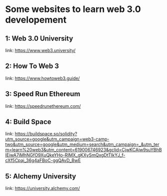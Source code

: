 # Some websites to learn web 3.0 developement

## 1: Web 3.0 University
link: https://www.web3.university/

## 2: How To Web 3
link: https://www.howtoweb3.guide/

## 3: Speed Run Ethereum
link: https://speedrunethereum.com/

## 4: Build Space
link: https://buildspace.so/solidity?utm_source=google&utm_campaign=web3-camp-two&utm_source=google&utm_medium=search&utm_campaign=_&utm_term=learn%20web3&utm_content=619006746923&gclid=CjwKCAjw9suYBhBIEiwA7iMhNGfO9XuQkeYHo-RIMX_gKXySmQxgDtTIkYJ_f-cXf5Cpaj_36g4aFBoC-ggQAvD_BwE

## 5: Alchemy University
link: https://university.alchemy.com/

